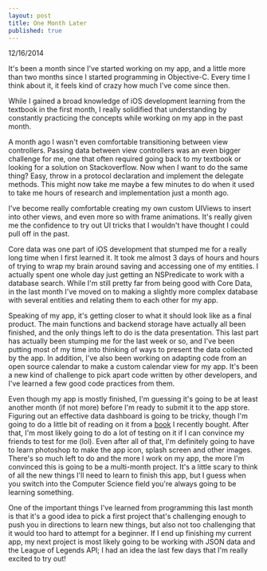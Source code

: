 ```yaml
---
layout: post
title: One Month Later
published: true
---
```


12/16/2014

It's been a month since I've started working on my app, and a little more than two months since I started programming in Objective-C. Every time I think about it, it feels kind of crazy how much I've come since then. 

While I gained a broad knowledge of iOS development learning from the textbook in the first month, I really solidified that understanding by constantly practicing the concepts while working on my app in the past month.

A month ago I wasn't even comfortable transitioning between view controllers. Passing data between view controllers was an even bigger challenge for me, one that often required going back to my textbook or looking for a solution on Stackoverflow. Now when I want to do the same thing? Easy, throw in a protocol declaration and implement the delegate methods. This might now take me maybe a few minutes to do when it used to take me hours of research and implementation just a month ago.

I've become really comfortable creating my own custom UIViews to insert into other views, and even more so with frame animations. It's really given me the confidence to try out UI tricks that I wouldn't have thought I could pull off in the past. 

Core data was one part of iOS development that stumped me for a really long time when I first learned it. It took me almost 3 days of hours and hours of trying to wrap my brain around saving and accessing one of my entities. I actually spent one whole day just getting an NSPredicate to work with a database search. While I'm still pretty far from being good with Core Data, in the last month I've moved on to making a slightly more complex database with several entities and relating them to each other for my app. 

Speaking of my app, it's getting closer to what it should look like as a final product. The main functions and backend storage have actually all been finished, and the only things left to do is the data presentation. This last part has actually been stumping me for the last week or so, and I've been putting most of my time into thinking of ways to present the data collected by the app. In addition, I've also been working on adapting code from an open source calendar to make a custom calendar view for my app. It's been a new kind of challenge to pick apart code written by other developers, and I've learned a few good code practices from them. 

Even though my app is mostly finished, I'm guessing it's going to be at least another month (if not more) before I'm ready to submit it to the app store. Figuring out an effective data dashboard is going to be tricky, though I'm going to do a little bit of reading on it from a [book](http://www.amazon.com/Information-Dashboard-Design-At-Glance/dp/1938377001) I recently bought. After that, I'm most likely going to do a lot of testing on it if I can convince my friends to test for me (lol). Even after all of that, I'm definitely going to have to learn photoshop to make the app icon, splash screen and other images. There's so much left to do and the more I work on my app, the more I'm convinced this is going to be a multi-month project. It's a little scary to think of all the new things I'll need to learn to finish this app, but I guess when you switch into the Computer Science field you're always going to be learning something. 




One of the important things I've learned from programming this last month is that it's a good idea to pick a first project that's challenging enough to push you in directions to learn new things, but also not too challenging that it would too hard to attempt for a beginner. If I end up finishing my current app, my next project is most likely going to be working with JSON data and the League of Legends API; I had an idea the last few days that I'm really excited to try out!






